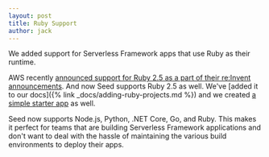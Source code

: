```yaml
---
layout: post
title: Ruby Support
author: jack
---
```


We added support for Serverless Framework apps that use Ruby as their runtime.

AWS recently [announced support for Ruby 2.5 as a part of their re:Invent announcements](https://aws.amazon.com/blogs/compute/announcing-ruby-support-for-aws-lambda/). And now Seed supports Ruby 2.5 as well. We've [added it to our docs]({% link _docs/adding-ruby-projects.md %}) and we created [a simple starter app](https://github.com/fwang/serverless-ruby-starter) as well.

Seed now supports Node.js, Python, .NET Core, Go, and Ruby. This makes it perfect for teams that are building Serverless Framework applications and don't want to deal with the hassle of maintaining the various build environments to deploy their apps.
